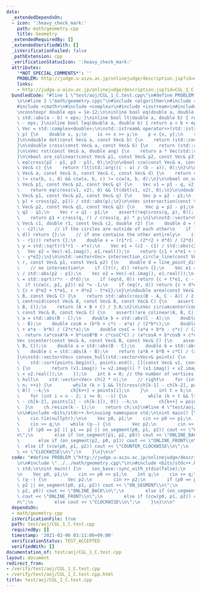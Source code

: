 ```yaml
---
data:
  _extendedDependsOn:
  - icon: ':heavy_check_mark:'
    path: math/geometry.cpp
    title: Geometry
  _extendedRequiredBy: []
  _extendedVerifiedWith: []
  _isVerificationFailed: false
  _pathExtension: cpp
  _verificationStatusIcon: ':heavy_check_mark:'
  attributes:
    '*NOT_SPECIAL_COMMENTS*': ''
    PROBLEM: http://judge.u-aizu.ac.jp/onlinejudge/description.jsp?id=CGL_1_C
    links:
    - http://judge.u-aizu.ac.jp/onlinejudge/description.jsp?id=CGL_1_C
  bundledCode: "#line 1 \"test/aoj/CGL_1_C.test.cpp\"\n#define PROBLEM \"http://judge.u-aizu.ac.jp/onlinejudge/description.jsp?id=CGL_1_C\"\
    \n\n#line 2 \"math/geometry.cpp\"\n#include <algorithm>\n#include <cassert>\n\
    #include <cmath>\n#include <complex>\n#include <iostream>\n#include <vector>\n\
    \nconstexpr double eps = 1e-12;\n\ninline bool eq(double a, double b) { return\
    \ std::abs(a - b) < eps; }\ninline bool lt(double a, double b) { return a < b\
    \ - eps; }\ninline bool leq(double a, double b) { return a < b + eps; }\n\nusing\
    \ Vec = std::complex<double>;\n\nstd::istream& operator>>(std::istream& is, Vec&\
    \ p) {\n    double x, y;\n    is >> x >> y;\n    p = {x, y};\n    return is;\n\
    }\n\ndouble dot(const Vec& a, const Vec& b) {\n    return (std::conj(a) * b).real();\n\
    }\n\ndouble cross(const Vec& a, const Vec& b) {\n    return (std::conj(a) * b).imag();\n\
    }\n\nVec rot(const Vec& a, double ang) {\n    return a * Vec(std::cos(ang), std::sin(ang));\n\
    }\n\nbool are_colinear(const Vec& p1, const Vec& p2, const Vec& p3) {\n    return\
    \ eq(cross(p2 - p1, p3 - p1), 0);\n}\n\nbool ccw(const Vec& a, const Vec& b, const\
    \ Vec& c) {\n    return !lt(std::arg((c - a) / (b - a)), 0);\n}\n\nbool intersect(const\
    \ Vec& a, const Vec& b, const Vec& c, const Vec& d) {\n    return ccw(a, c, d)\
    \ != ccw(b, c, d) && ccw(a, b, c) != ccw(a, b, d);\n}\n\nbool on_segment(const\
    \ Vec& p1, const Vec& p2, const Vec& q) {\n    Vec v1 = p1 - q, v2 = p2 - q;\n\
    \    return eq(cross(v1, v2), 0) && lt(dot(v1, v2), 0);\n}\n\ndouble line_point_dist(const\
    \ Vec& p1, const Vec& p2, const Vec& q) {\n    Vec p = p2 - p1;\n    return std::abs(cross(q,\
    \ p) + cross(p2, p1)) / std::abs(p);\n}\n\nVec intersection(const Vec& p1, const\
    \ Vec& p2, const Vec& q1, const Vec& q2) {\n    Vec p = p2 - p1;\n    Vec q =\
    \ q2 - q1;\n    Vec r = q1 - p1;\n    assert(!eq(cross(q, p), 0)); // not parallel\n\
    \    return p1 + cross(q, r) / cross(q, p) * p;\n}\n\nstd::vector<Vec> intersection_circles(const\
    \ Vec& c1, double r1, const Vec& c2, double r2) {\n    double d = std::abs(c1\
    \ - c2);\n    // if the circles are outside of each other\n    if (lt(r1 + r2,\
    \ d)) return {};\n    // if one contains the other entirely\n    if (lt(d, std::abs(r2\
    \ - r1))) return {};\n    double x = (r1*r1 - r2*r2 + d*d) / (2*d);\n    double\
    \ y = std::sqrt(r1*r1 - x*x);\n    Vec e1 = (c2 - c1) / std::abs(c2 - c1);\n \
    \   Vec e2 = Vec(-e1.imag(), e1.real());\n    return {c1 + x*e1 + y*e2, c1 + x*e1\
    \ - y*e2};\n}\n\nstd::vector<Vec> intersection_circle_line(const Vec& c, double\
    \ r, const Vec& p1, const Vec& p2) {\n    double d = line_point_dist(p1, p2, c);\n\
    \    // no intersection\n    if (lt(r, d)) return {};\n    Vec e1 = (p2 - p1)\
    \ / std::abs(p2 - p1);\n    Vec e2 = Vec(-e1.imag(), e1.real());\n    double t\
    \ = std::sqrt(r*r - d*d);\n    if (eq(d, 0)) return {c + t*e1, c - t*e1};\n  \
    \  if (ccw(c, p1, p2)) e2 *= -1;\n    if (eq(r, d)) return {c + d*e2};\n    return\
    \ {c + d*e2 + t*e1, c + d*e2 - t*e1};\n}\n\ndouble area(const Vec& A, const Vec&\
    \ B, const Vec& C) {\n    return std::abs(cross(B - A, C - A)) / 2.0;\n}\n\nVec\
    \ centroid(const Vec& A, const Vec& B, const Vec& C) {\n    assert(!are_colinear(A,\
    \ B, C));\n    return (A + B + C) / 3.0;\n}\n\nVec circumcenter(const Vec& A,\
    \ const Vec& B, const Vec& C) {\n    assert(!are_colinear(A, B, C));\n    double\
    \ a = std::abs(B - C);\n    double b = std::abs(C - A);\n    double c = std::abs(A\
    \ - B);\n    double cosA = (b*b + c*c - a*a) / (2*b*c);\n    double cosB = (c*c\
    \ + a*a - b*b) / (2*c*a);\n    double cosC = (a*a + b*b - c*c) / (2*a*b);\n  \
    \  return (a*cosA*A + b*cosB*B + c*cosC*C) / (a*cosA + b*cosB + c*cosC);\n}\n\n\
    Vec incenter(const Vec& A, const Vec& B, const Vec& C) {\n    assert(!are_colinear(A,\
    \ B, C));\n    double a = std::abs(B - C);\n    double b = std::abs(C - A);\n\
    \    double c = std::abs(A - B);\n    return (a*A + b*B + c*C) / (a + b + c);\n\
    }\n\nstd::vector<Vec> convex_hull(std::vector<Vec>& points) {\n    int n = points.size();\n\
    \    std::sort(points.begin(), points.end(), [](const Vec& v1, const Vec& v2)\
    \ {\n        return (v1.imag() != v2.imag()) ? (v1.imag() < v2.imag()) : (v1.real()\
    \ < v2.real());\n    });\n    int k = 0; // the number of vertices in the convex\
    \ hull\n    std::vector<Vec> ch(2 * n);\n    // right\n    for (int i = 0; i <\
    \ n; ++i) {\n        while (k > 1 && lt(cross(ch[k-1] - ch[k-2], points[i] - ch[k-1]),\
    \ 0)) --k;\n        ch[k++] = points[i];\n    }\n    int t = k;\n    // left\n\
    \    for (int i = n - 2; i >= 0; --i) {\n        while (k > t && lt(cross(ch[k-1]\
    \ - ch[k-2], points[i] - ch[k-1]), 0)) --k;\n        ch[k++] = points[i];\n  \
    \  }\n    ch.resize(k - 1);\n    return ch;\n}\n#line 4 \"test/aoj/CGL_1_C.test.cpp\"\
    \n\n#include <bits/stdc++.h>\nusing namespace std;\n\nint main() {\n    ios_base::sync_with_stdio(false);\n\
    \    cin.tie(nullptr);\n\n    Vec p0, p1;\n    cin >> p0 >> p1;\n    int q;\n\
    \    cin >> q;\n    while (q--) {\n        Vec p2;\n        cin >> p2;\n     \
    \   if (p0 == p2 || p1 == p2 || on_segment(p0, p1, p2)) cout << \"ON_SEGMENT\\\
    n\";\n        else if (on_segment(p1, p2, p0)) cout << \"ONLINE_BACK\\n\";\n \
    \       else if (on_segment(p2, p0, p1)) cout << \"ONLINE_FRONT\\n\";\n      \
    \  else if (ccw(p0, p1, p2)) cout << \"COUNTER_CLOCKWISE\\n\";\n        else cout\
    \ << \"CLOCKWISE\\n\";\n    }\n}\n\n"
  code: "#define PROBLEM \"http://judge.u-aizu.ac.jp/onlinejudge/description.jsp?id=CGL_1_C\"\
    \n\n#include \"../../math/geometry.cpp\"\n\n#include <bits/stdc++.h>\nusing namespace\
    \ std;\n\nint main() {\n    ios_base::sync_with_stdio(false);\n    cin.tie(nullptr);\n\
    \n    Vec p0, p1;\n    cin >> p0 >> p1;\n    int q;\n    cin >> q;\n    while\
    \ (q--) {\n        Vec p2;\n        cin >> p2;\n        if (p0 == p2 || p1 ==\
    \ p2 || on_segment(p0, p1, p2)) cout << \"ON_SEGMENT\\n\";\n        else if (on_segment(p1,\
    \ p2, p0)) cout << \"ONLINE_BACK\\n\";\n        else if (on_segment(p2, p0, p1))\
    \ cout << \"ONLINE_FRONT\\n\";\n        else if (ccw(p0, p1, p2)) cout << \"COUNTER_CLOCKWISE\\\
    n\";\n        else cout << \"CLOCKWISE\\n\";\n    }\n}\n\n"
  dependsOn:
  - math/geometry.cpp
  isVerificationFile: true
  path: test/aoj/CGL_1_C.test.cpp
  requiredBy: []
  timestamp: '2021-02-06 03:11:06+09:00'
  verificationStatus: TEST_ACCEPTED
  verifiedWith: []
documentation_of: test/aoj/CGL_1_C.test.cpp
layout: document
redirect_from:
- /verify/test/aoj/CGL_1_C.test.cpp
- /verify/test/aoj/CGL_1_C.test.cpp.html
title: test/aoj/CGL_1_C.test.cpp
---
```

